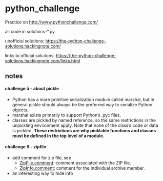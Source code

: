 # python_challenge
Practice on http://www.pythonchallenge.com/

all code in solutions-*.py

unofficial solutions: https://the-python-challenge-solutions.hackingnote.com/

links to official soluitons: https://the-python-challenge-solutions.hackingnote.com/links.html


## notes

#### challenge 5 - about pickle
* Python has a more primitive serialization module called marshal, but in general pickle should always be the preferred way to serialize Python objects. 
* marshal exists primarily to support Python’s .pyc files.
* classes are pickled by named reference, so the same restrictions in the unpickling environment apply. Note that none of the class’s code or data is pickled. **These restrictions are why picklable functions and classes must be defined in the top level of a module.**

#### challenge 6 - zipfile
* add comment for zip file, see
	* [ZipFile.comment](https://docs.python.org/3/library/zipfile.html#zipfile.ZipFile.comment): comment associated with the ZIP file.
	* [ZipInfo.comment](https://docs.python.org/3/library/zipfile.html#zipfile.ZipInfo.comment): comment for the individual archive member.
* an interesting way to hide info
